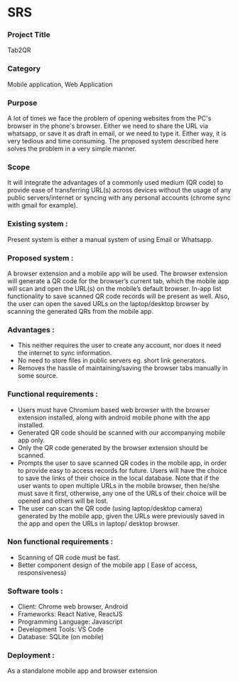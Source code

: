 # SRS 

### Project Title
Tab2QR

### Category
Mobile application, Web Application

### Purpose
A lot of times we face the problem of opening websites from the PC's browser in the phone's browser. Either we need to share the URL via whatsapp, or save it as draft in email, or we need to type it. Either way, it is very tedious and time consuming. The proposed system described here solves the problem in a very simple manner.

### Scope
It will integrate the advantages of a commonly used medium (QR code) to provide ease of transferring URL(s) across devices without the usage of any public servers/internet or syncing with any personal accounts (chrome sync with gmail for example).

### Existing system :
Present system is either a manual system of using Email or Whatsapp.

### Proposed system : 
A browser extension and a mobile app will be used. The browser extension will generate a QR code for the browser’s current tab, which the mobile app will scan and open the URL(s) on the mobile’s default browser. In-app list functionality to save scanned QR code records will be present as well. Also, the user can open the saved URLs on the laptop/desktop browser by scanning the generated QRs from the mobile app.

### Advantages : 
* This neither requires the user to create any account, nor does it need the internet to sync information. 
* No need to store files in public servers eg. short link generators.
* Removes the hassle of maintaining/saving the browser tabs manually in some source.

### Functional requirements : 
* Users must have Chromium based web browser with the browser extension installed, along with android mobile phone with the app installed.
* Generated QR code should be scanned with our accompanying mobile app only.
* Only the QR code generated by the browser extension should be scanned.
* Prompts the user to save scanned QR codes in the mobile app, in order to provide easy to access records for future. Users will have the choice to save the links of their choice in the local database. Note that if the user wants to open multiple URLs in the mobile browser, then he/she must save it first, otherwise, any one of the URLs of their choice will be opened and others will be lost.
* The user can scan the QR code (using laptop/desktop camera) generated by the mobile app, given the URLs were previously saved in the app and open the URLs in laptop/ desktop browser.

### Non functional requirements : 
* Scanning of QR code must be fast.
* Better component design of the mobile app ( Ease of access, responsiveness)

### Software tools : 
* Client: Chrome web browser, Android 
* Frameworks: React Native, ReactJS
* Programming Language: Javascript
* Development Tools: VS Code
* Database: SQLite (on mobile)

### Deployment : 
As a standalone mobile app and browser extension




